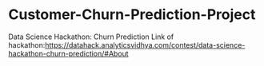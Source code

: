 # Customer-Churn-Prediction-Project
Data Science Hackathon: Churn Prediction     Link of hackathon:https://datahack.analyticsvidhya.com/contest/data-science-hackathon-churn-prediction/#About
